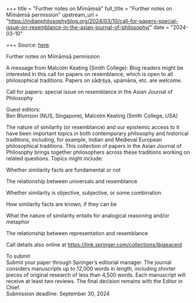 +++
title = "Further notes on Mīmāṃsā"
full_title = "Further notes on Mīmāṃsā permission"
upstream_url = "https://indianphilosophyblog.org/2024/03/10/call-for-papers-special-issue-on-resemblance-in-the-asian-journal-of-philosophy/"
date = "2024-03-10"

+++
Source: [here](https://indianphilosophyblog.org/2024/03/10/call-for-papers-special-issue-on-resemblance-in-the-asian-journal-of-philosophy/).

Further notes on Mīmāṃsā permission

A message from Malcolm Keating (Smith College): Blog readers might be interested in this call for papers on resemblance, which is open to all philosophical traditions. Papers on sādṛśya, upamāna, etc. are welcome.

Call for papers: special issue on resemblance in the Asian Journal of Philosophy

Guest editors:  
Ben Blumson (NUS, Singapore), Malcolm Keating (Smith College, USA)

The nature of similarity (or resemblance) and our epistemic access to it have been important topics in both contemporary philosophy and historical traditions, including, for example, Indian and Medieval European philosophical traditions. This collection of papers in the Asian Journal of Philosophy brings together philosophers across these traditions working on related questions. Topics might include:

Whether similarity facts are fundamental or not

The relationship between universals and resemblance

Whether similarity is objective, subjective, or some combination

How similarity facts are known, if they can be

What the nature of similarity entails for analogical reasoning and/or metaphor

The relationship between representation and resemblance

Call details also online at https://link.springer.com/collections/ibjaeaceid

To submit  
Submit your paper through Springer’s editorial manager. The journal considers manuscripts up to 12,000 words in length, including shorter pieces of original research of less than 4,500 words. Each manuscript will receive at least two reviews. The final decision remains with the Editor in Chief.  
Submission deadline: September 30, 2024
